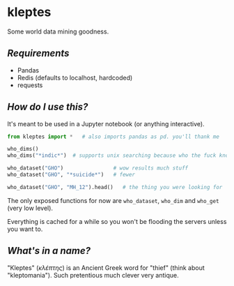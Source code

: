 kleptes
=======

Some world data mining goodness.

*Requirements*
--------------

* Pandas
* Redis (defaults to localhost, hardcoded)
* requests

*How do I use this?*
--------------------

It's meant to be used in a Jupyter notebook (or anything interactive).

```python
from kleptes import *   # also imports pandas as pd. you'll thank me

who_dims()
who_dims("*indic*")  # supports unix searching because who the fuck knows regexps?

who_dataset("GHO")                # wow results much stuff
who_dataset("GHO", "*suicide*")   # fewer

who_dataset("GHO", "MH_12").head()   # the thing you were looking for
```

The only exposed functions for now are `who_dataset`, `who_dim` and `who_get` (very low level).

Everything is cached for a while so you won't be flooding the servers unless you want to.

*What's in a name?*
-------------------

"Kleptes" (*κλέπτης*) is an Ancient Greek word for "thief" (think about "kleptomania"). Such pretentious
much clever very antique.